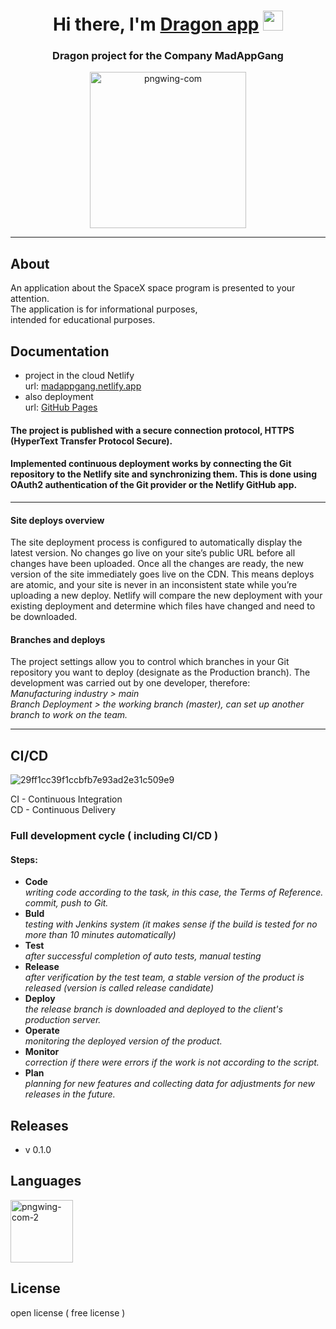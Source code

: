 <h1 align="center">Hi there, I'm <a href="https://madappgang.netlify.app/" target="_blank">Dragon app</a> 
<img src="https://github.com/blackcater/blackcater/raw/main/images/Hi.gif" height="32"/></h1>
<h3 align="center">Dragon project for the Company MadAppGang</h3>
 <p align="center">
    <img src="https://i.ibb.co/wsGR0L0/pngwing-com.png" alt="pngwing-com" border="0" height="250"/>
 </p>

---

## About

An application about the SpaceX space program is presented to your attention.<br>
The application is for informational purposes,<br>
intended for educational purposes.

## Documentation

- project in the cloud Netlify <br> url: <a href="https://madappgang.netlify.app/">madappgang.netlify.app</a>
- also deployment <br> url: <a href="https://zav-xoz.github.io/Dragon_view/">GitHub Pages</a>

#### The project is published with a secure connection protocol, HTTPS (HyperText Transfer Protocol Secure).

#### Implemented continuous deployment works by connecting the Git repository to the Netlify site and synchronizing them. This is done using OAuth2 authentication of the Git provider or the Netlify GitHub app.

---

#### Site deploys overview

The site deployment process is configured to automatically display the latest version.
No changes go live on your site’s public URL before all changes have been uploaded. Once all the changes are ready, the new version of the site immediately goes live on the CDN.
This means deploys are atomic, and your site is never in an inconsistent state while you’re uploading a new deploy.
Netlify will compare the new deployment with your existing deployment and determine which files have changed and need to be downloaded.

#### Branches and deploys

The project settings allow you to control which branches in your Git repository you want to deploy (designate as the Production branch). The development was carried out by one developer, therefore: <br>
_Manufacturing industry > main_ <br>
_Branch Deployment > the working branch (master), can set up another branch to work on the team._

---

## CI/CD

 <img src="https://i.ibb.co/kmvfj73/29ff1cc39f1ccbfb7e93ad2e31c509e9.png" alt="29ff1cc39f1ccbfb7e93ad2e31c509e9" border="0"/> 
     
CI - Continuous Integration <br>
CD - Continuous Delivery

### Full development cycle ( including CI/CD ) <br>

#### Steps:

- **Code** <br>
  _writing code according to the task, in this case, the Terms of Reference. commit, push to Git._
- **Buld** <br>
  _testing with Jenkins system (it makes sense if the build is tested for no more than 10 minutes automatically)_
- **Test** <br>
  _after successful completion of auto tests, manual testing_
- **Release** <br>
  _after verification by the test team, a stable version of the product is released
  (version is called release candidate)_
- **Deploy** <br>
  _the release branch is downloaded and deployed to the client's production server._
- **Operate** <br>
  _monitoring the deployed version of the product._
- **Monitor** <br>
  _correction if there were errors if the work is not according to the script._
- **Plan** <br>
  _planning for new features and collecting data for adjustments for new releases in the future._

## Releases

- v 0.1.0

## Languages

<img src="https://i.ibb.co/kKcw3kw/pngwing-com-2.png" alt="pngwing-com-2" border="0" height="100"/> 
 
## License
open license ( free license )
